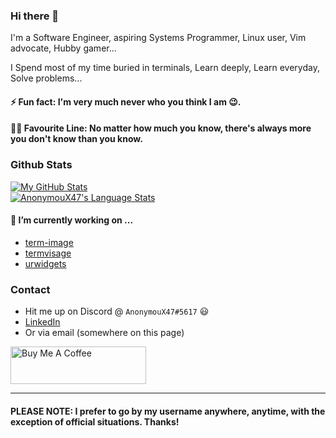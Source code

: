 ### Hi there 👋

I'm a Software Engineer, aspiring Systems Programmer, Linux user, Vim advocate, Hubby gamer...

I Spend most of my time buried in terminals, Learn deeply, Learn everyday, Solve problems...

#### ⚡ Fun fact: I'm very much never who you think I am 😉.

#### ✍🏾 Favourite Line: No matter how much you know, there's always more you don't know than you know.

### Github Stats
<a href="https://github.com/AnonymouX47">
  <img align="center" src="https://github-readme-stats.vercel.app/api?username=AnonymouX47&show_icons=true&theme=dark&hide_title=true" alt="My GitHub Stats" />
</a>
<br>
<a href="https://github.com/AnonymouX47">
  <img align="center" src="https://github-readme-stats.vercel.app/api/top-langs/?username=AnonymouX47&layout=compact&title_color=6aa6f8&text_color=8a919a&icon_color=6aa6f8&bg_color=0e1116&exclude_repo=" alt="AnonymouX47's Language Stats" />
</a>

#### 🔭 I’m currently working on ...
- [term-image](https://github.com/AnonymouX47/term-image)
- [termvisage](https://github.com/AnonymouX47/termvisage)
- [urwidgets](https://github.com/AnonymouX47/urwidgets)

### Contact
- Hit me up on Discord @ `AnonymouX47#5617` 😃
- [LinkedIn](https://www.linkedin.com/in/toluwaleke-ogundipe/)
- Or via email (somewhere on this page)

<a href="https://www.buymeacoffee.com/anonymoux47" target="_blank">
  <img src="https://cdn.buymeacoffee.com/buttons/v2/default-yellow.png" alt="Buy Me A Coffee" style="height: 60px !important;width: 217px !important;" >
</a>

* * *
#### PLEASE NOTE: I prefer to go by my username anywhere, anytime, with the exception of official situations. Thanks!
<!--
- 👯 I’m looking to collaborate on ...
- 🤔 I’m looking for help with ...
- 💬 Ask me about ...
-->
